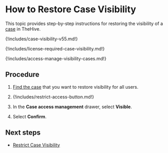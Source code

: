 # How to Restore Case Visibility

This topic provides step-by-step instructions for restoring the visibility of a [case](../cases/about-cases.md#case-visibility) in TheHive.

{!includes/case-visibility-v55.md!}

{!includes/license-required-case-visibility.md!}

{!includes/access-manage-visibility-cases.md!}

<h2>Procedure</h2>

1. [Find the case](../cases/search-for-cases/find-a-case.md) that you want to restore visibility for all users.

2. {!includes/restrict-access-button.md!}

3. In the **Case access management** drawer, select **Visible**.

4. Select **Confirm**.

<h2>Next steps</h2>

* [Restrict Case Visibility](restrict-visibility-case.md)